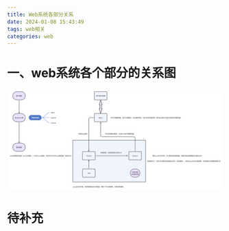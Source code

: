 ```yaml
---
title: Web系统各部分关系
date: 2024-01-08 15:43:49
tags: web相关
categories: web
---
```


# 一、web系统各个部分的关系图

![](/img/web组件关系图.png)

# 待补充

